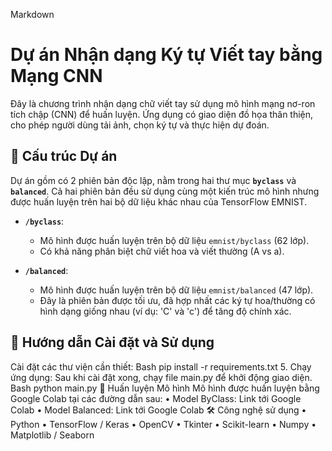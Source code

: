 Markdown
# Dự án Nhận dạng Ký tự Viết tay bằng Mạng CNN

Đây là chương trình nhận dạng chữ viết tay sử dụng mô hình mạng nơ-ron tích chập (CNN) để huấn luyện. Ứng dụng có giao diện đồ họa thân thiện, cho phép người dùng tải ảnh, chọn ký tự và thực hiện dự đoán.

## 📂 Cấu trúc Dự án

Dự án gồm có 2 phiên bản độc lập, nằm trong hai thư mục **`byclass`** và **`balanced`**. Cả hai phiên bản đều sử dụng cùng một kiến trúc mô hình nhưng được huấn luyện trên hai bộ dữ liệu khác nhau của TensorFlow EMNIST.

* **`/byclass`**:
    * Mô hình được huấn luyện trên bộ dữ liệu `emnist/byclass` (62 lớp).
    * Có khả năng phân biệt chữ viết hoa và viết thường (A vs a).

* **`/balanced`**:
    * Mô hình được huấn luyện trên bộ dữ liệu `emnist/balanced` (47 lớp).
    * Đây là phiên bản được tối ưu, đã hợp nhất các ký tự hoa/thường có hình dạng giống nhau (ví dụ: 'C' và 'c') để tăng độ chính xác.

## 🚀 Hướng dẫn Cài đặt và Sử dụng
Cài đặt các thư viện cần thiết:
Bash
pip install -r requirements.txt
5. Chạy ứng dụng:
Sau khi cài đặt xong, chạy file main.py để khởi động giao diện.
Bash
python main.py
🧠 Huấn luyện Mô hình
Mô hình được huấn luyện bằng Google Colab tại các đường dẫn sau:
•	Model ByClass: Link tới Google Colab
•	Model Balanced: Link tới Google Colab
🛠️ Công nghệ sử dụng
•	Python
•	TensorFlow / Keras
•	OpenCV
•	Tkinter
•	Scikit-learn
•	Numpy
•	Matplotlib / Seaborn

